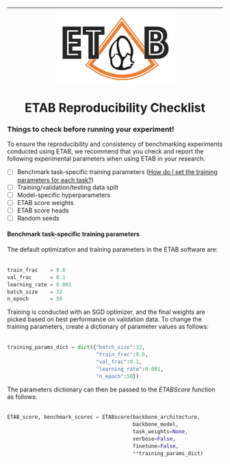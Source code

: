 ---------------

<p align="center">
  <img width="280" height="160" src="assets/etab_logo.png" />
</p>

<h1 align="center">
    <b> ETAB Reproducibility Checklist </b>
</h1>

### Things to check before running your experiment!

To ensure the reproducibility and consistency of benchmarking experiments conducted using ETAB, we recommend that you check and report the following experimental parameters when using ETAB in your research.

- [ ] Benchmark task-specific training parameters ([How do I set the training parameters for each task?](https://github.com/ahmedmalaa/ETAB/blob/main/docs/reproducibility_checklist.md#benchmark-task-specific-training-parameters))
- [ ] Training/validation/testing data split
- [ ] Model-specific hyperparameters
- [ ] ETAB score weights
- [ ] ETAB score heads
- [ ] Random seeds

#### Benchmark task-specific training parameters

The default optimization and training parameters in the ETAB software are:

```python

train_frac    = 0.6
val_frac      = 0.1
learning_rate = 0.001
batch_size    = 32
n_epoch       = 50

```

Training is conducted with an SGD optimizer, and the final weights are picked based on best performance on validation data. To change the training parameters, create a dictionary of parameter values as follows:

```python

training_params_dict = dict({"batch_size":32,
                             "train_frac":0.6,
                             "val_frac":0.1,
                             "learning_rate":0.001,
                             "n_epoch":50})

```

The parameters dictionary can then be passed to the *ETABScore* function as follows:

```python

ETAB_score, benchmark_scores = ETABscore(backbone_architecture, 
                                         backbone_model, 
                                         task_weights=None, 
                                         verbose=False, 
                                         finetune=False,
                                         **training_params_dict)

```


                             
